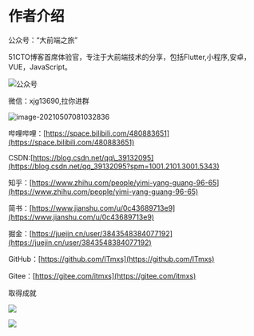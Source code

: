 # 作者介绍

公众号：“大前端之旅”

51CTO博客首席体验官，专注于大前端技术的分享，包括Flutter,小程序,安卓，VUE，JavaScript。

![公众号](https://luckly007.oss-cn-beijing.aliyuncs.com/image/%E5%85%AC%E4%BC%97%E5%8F%B7.jpg)

微信：xjg13690,拉你进群

![image-20210507081032836](https://luckly007.oss-cn-beijing.aliyuncs.com/image/image-20210507081032836.png)

哔哩哔哩：[https://space.bilibili.com/480883651](https://space.bilibili.com/480883651)

CSDN:[https://blog.csdn.net/qq\_39132095](https://blog.csdn.net/qq_39132095?spm=1001.2101.3001.5343)

知乎：[https://www.zhihu.com/people/yimi-yang-guang-96-65](https://www.zhihu.com/people/yimi-yang-guang-96-65)

简书：[https://www.jianshu.com/u/0c43689713e9](https://www.jianshu.com/u/0c43689713e9)

掘金：[https://juejin.cn/user/3843548384077192](https://juejin.cn/user/3843548384077192)

GitHub：[https://github.com/ITmxs](https://github.com/ITmxs)

Gitee：[https://gitee.com/itmxs](https://gitee.com/itmxs)

取得成就

![](https://luckly007.oss-cn-beijing.aliyuncs.com/image/csdn5.png)

![](https://luckly007.oss-cn-beijing.aliyuncs.com/image/yun-jia-4.png)





